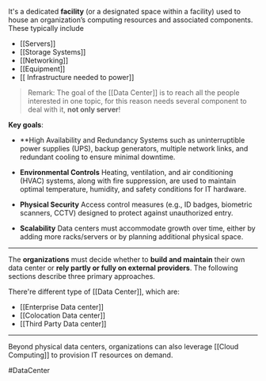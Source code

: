 It's a dedicated **facility** (or a designated space within a facility) used to house an
organization’s computing resources and associated components. These typically include
- [[Servers]]
- [[Storage Systems]] 
- [[Networking]]
- [[Equipment]]
- [[ Infrastructure needed to power]]

>Remark: The goal of the [[Data Center]] is to reach all the people interested in one topic, for this reason needs several component to deal with it, **not only server**!

**Key goals**: 
- **High Availability and Redundancy
	Systems such as uninterruptible power supplies (UPS), backup generators, multiple network links, and redundant cooling to ensure minimal downtime.

- **Environmental Controls**
	Heating, ventilation, and air conditioning (HVAC) systems, along with fire suppression, are used to maintain optimal temperature, humidity, and safety conditions for IT hardware.

- **Physical Security**
	Access control measures (e.g., ID badges, biometric scanners, CCTV) designed to protect against unauthorized entry.

- **Scalability**
	Data centers must accommodate growth over time, either by adding more racks/servers or by planning additional physical space.

---
The **organizations** must decide whether to **build and maintain** their own data center or **rely partly or fully on external providers**. The following sections describe three primary approaches.

There're different type of [[Data Center]], which are:
- [[Enterprise Data center]]
- [[Colocation Data center]]
- [[Third Party Data center]]

---
Beyond physical data centers, organizations can also leverage [[Cloud Computing]] to provision IT resources on demand.

#DataCenter


